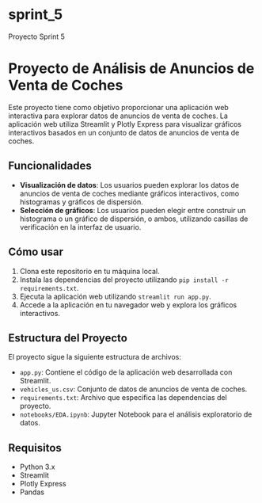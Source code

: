 # sprint_5
Proyecto Sprint 5

# Proyecto de Análisis de Anuncios de Venta de Coches

Este proyecto tiene como objetivo proporcionar una aplicación web interactiva para explorar datos de anuncios de venta de coches. La aplicación web utiliza Streamlit y Plotly Express para visualizar gráficos interactivos basados en un conjunto de datos de anuncios de venta de coches.

## Funcionalidades

- **Visualización de datos**: Los usuarios pueden explorar los datos de anuncios de venta de coches mediante gráficos interactivos, como histogramas y gráficos de dispersión.
- **Selección de gráficos**: Los usuarios pueden elegir entre construir un histograma o un gráfico de dispersión, o ambos, utilizando casillas de verificación en la interfaz de usuario.

## Cómo usar

1. Clona este repositorio en tu máquina local.
2. Instala las dependencias del proyecto utilizando `pip install -r requirements.txt`.
3. Ejecuta la aplicación web utilizando `streamlit run app.py`.
4. Accede a la aplicación en tu navegador web y explora los gráficos interactivos.

## Estructura del Proyecto

El proyecto sigue la siguiente estructura de archivos:

- `app.py`: Contiene el código de la aplicación web desarrollada con Streamlit.
- `vehicles_us.csv`: Conjunto de datos de anuncios de venta de coches.
- `requirements.txt`: Archivo que especifica las dependencias del proyecto.
- `notebooks/EDA.ipynb`: Jupyter Notebook para el análisis exploratorio de datos.

## Requisitos

- Python 3.x
- Streamlit
- Plotly Express
- Pandas

